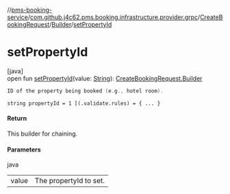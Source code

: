 //[pms-booking-service](../../../../index.md)/[com.github.j4c62.pms.booking.infrastructure.provider.grpc](../../index.md)/[CreateBookingRequest](../index.md)/[Builder](index.md)/[setPropertyId](set-property-id.md)

# setPropertyId

[java]\
open fun [setPropertyId](set-property-id.md)(value: [String](https://docs.oracle.com/en/java/javase/23/docs/api/java.base/java/lang/String.html)): [CreateBookingRequest.Builder](index.md)

```kotlin
ID of the property being booked (e.g., hotel room).

```

`string propertyId = 1 [(.validate.rules) = { ... }`

#### Return

This builder for chaining.

#### Parameters

java

| | |
|---|---|
| value | The propertyId to set. |